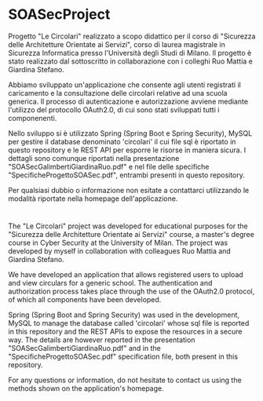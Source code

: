 # SOASecProject

Progetto "Le Circolari" realizzato a scopo didattico per il corso di "Sicurezza delle Architetture Orientate ai Servizi", corso di laurea magistrale in Sicurezza Informatica presso l'Università degli Studi di Milano. Il progetto è stato realizzato dal sottoscritto in collaborazione con i colleghi Ruo Mattia e Giardina Stefano. 

Abbiamo sviluppato un'applicazione che consente agli utenti registrati il caricamento e la consultazione delle circolari relative ad una scuola generica. Il processo di autenticazione e autorizzazione avviene mediante l'utilizzo del protocollo OAuth2.0, di cui sono stati sviluppati tutti i componenenti. 

Nello sviluppo si è utilizzato Spring (Spring Boot e Spring Security), MySQL per gestire il database denominato 'circolari' il cui file sql è riportato in questo repository e le REST API per esporre le risorse in maniera sicura. I dettagli sono comunque riportati nella presentazione "SOASecGalimbertiGiardinaRuo.pdf" e nel file delle specifiche "SpecificheProgettoSOASec.pdf", entrambi presenti in questo repository.

Per qualsiasi dubbio o informazione non esitate a contattarci utilizzando le modalità riportate nella homepage dell'applicazione.

#

The "Le Circolari" project was developed for educational purposes for the "Sicurezza delle Architetture Orientate ai Servizi" course, a master's degree course in Cyber Security at the University of Milan. The project was developed by myself in collaboration with colleagues Ruo Mattia and Giardina Stefano.

We have developed an application that allows registered users to upload and view circulars for a generic school. The authentication and authorization process takes place through the use of the OAuth2.0 protocol, of which all components have been developed.

Spring (Spring Boot and Spring Security) was used in the development, MySQL to manage the database called 'circolari' whose sql file is reported in this repository and the REST APIs to expose the resources in a secure way. The details are however reported in the presentation "SOASecGalimbertiGiardinaRuo.pdf" and in the "SpecificheProgettoSOASec.pdf" specification file, both present in this repository.

For any questions or information, do not hesitate to contact us using the methods shown on the application's homepage.

